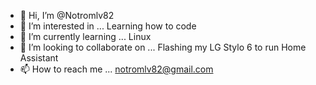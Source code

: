 - 👋 Hi, I’m @Notromlv82
- 👀 I’m interested in ... Learning how to code
- 🌱 I’m currently learning ... Linux
- 💞️ I’m looking to collaborate on ... Flashing my LG Stylo 6 to run Home Assistant
- 📫 How to reach me ... notromlv82@gmail.com

<!---
Notromlv82/Notromlv82 is a ✨ special ✨ repository because its `README.md` (this file) appears on your GitHub profile.
You can click the Preview link to take a look at your changes.
--->
